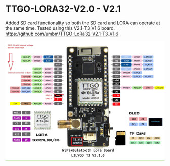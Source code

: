 # TTGO-LORA32-V2.0 - V2.1

Added SD card functionality so both the SD card and LORA can operate at the same time.
Tested using this V2.1-T3_V1.6 board.
https://github.com/umbm/TTGO-LoRa32-V2.1-T3_V1.6

![images](https://github.com/umbm/TTGO-LoRa32-V2.1/blob/master/T3_1.6.jpg)

